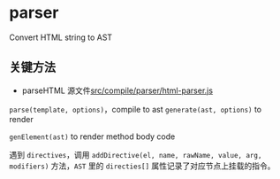 # parser

Convert HTML string to AST

## 关键方法

* parseHTML 源文件[src/compile/parser/html-parser.js](src/compile/parser/html-parser.js)


`parse(template, options)`，compile to ast
`generate(ast, options)` to render

`genElement(ast)` to render method body code

遇到 `directives`，调用 `addDirective(el, name, rawName, value, arg, modifiers)` 方法，`AST` 里的 `directies[]` 属性记录了对应节点上挂载的指令。



